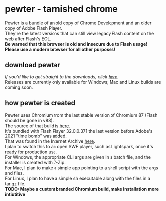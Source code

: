 # pewter - tarnished chrome
Pewter is a bundle of an old copy of Chrome Development and an older copy of Adobe Flash Player.  
They're the latest versions that can still view legacy Flash content on the web after Flash's EOL.  
**Be warned that this browser is old and insecure due to Flash usage!**  
**Please use a modern browser for all other purposes!**  
## download pewter
*If you'd like to get straight to the downloads, click [here](https://github.com/redbrain/pewter/releases/latest).*  
Releases are currently only available for Windows; Mac and Linux builds are coming soon.
## how pewter is created
Pewter uses Chromium from the last stable version of Chromium 87 (Flash should be gone in v88).  
The source of that build is [here](https://commondatastorage.googleapis.com/chromium-browser-snapshots/index.html?prefix=Win_x64/812845/).  
It's bundled with Flash Player 32.0.0.371 the last version before Adobe's 2021 "time bomb" was added.  
That was found in the Internet Archive [here](https://web.archive.org/web/20200524075102/https://fpdownload.adobe.com/pub/flashplayer/pdc/32.0.0.371/install_flash_player_ppapi.exe).  
I plan to switch this to an open SWF player, such as Lightspark, once it's ready for production use.  
For Windows, the appropriate CLI args are given in a batch file, and the installer is created with 7-Zip.  
For Mac, I plan to make a simple app pointing to a shell script with the args and files.  
For Linux, I plan to have a simple sh executable along with the files in a tar.gz file.  
**TODO: Maybe a custom branded Chromium build, make installation more intiutitive**

